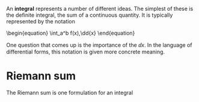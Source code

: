 An **integral** represents a number of different ideas. The simplest of these is the definite integral, the sum of a continuous quantity. It is typically represented by the notation

\begin{equation}
\int_a^b f(x)\,\dd{x}
\end{equation}

One question that comes up is the importance of the $\dd{x}$. In the language of differential forms, this notation is given more concrete meaning.

# Riemann sum

The Riemann sum is one formulation for an integral
